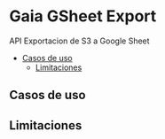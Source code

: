 # Gaia GSheet Export 

API Exportacion de S3 a Google Sheet

- [Casos de uso](#casosdeuso)
  - [Limitaciones](#limitaciones)
## Casos de uso

## Limitaciones
